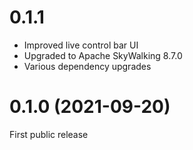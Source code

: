 # 0.1.1

- Improved live control bar UI
- Upgraded to Apache SkyWalking 8.7.0
- Various dependency upgrades

# 0.1.0 (2021-09-20)

First public release
